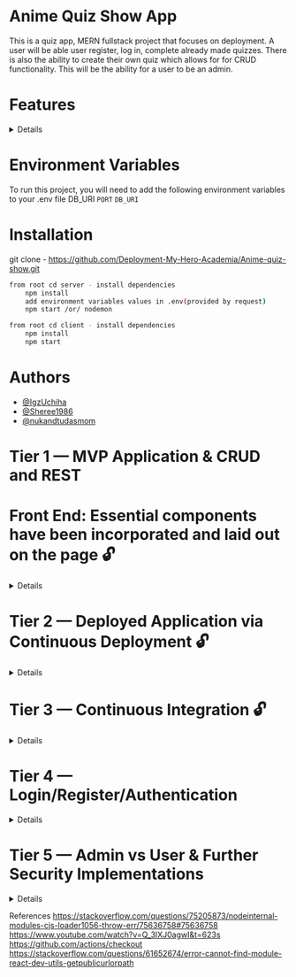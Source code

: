 # Anime Quiz Show App
This is a quiz app, MERN fullstack project that focuses on deployment. A user will be able user register, log in, complete already made quizzes. There is also the ability to create their own quiz which allows for for CRUD functionality. This will be the ability for a user to be an admin.


# Features

<details>
USER
- able to login/register
- able to use CRUD (CREATE, READ, UPDATE, and DELETE their own quizzes)
ADMIN
-able to login/register
-able to see information on users/quizzes
</details>


# Environment Variables
To run this project, you will need to add the following environment variables to your .env file DB_URI
`PORT`
`DB_URI`

# Installation
git clone - https://github.com/Deployment-My-Hero-Academia/Anime-quiz-show.git

```bash backend
from root cd server - install dependencies
    npm install
    add environment variables values in .env(provided by request)
    npm start /or/ nodemon
```

```bash frontend   
from root cd client - install dependencies
    npm install
    npm start
```


# Authors
- [@IgzUchiha](https://github.com/IgzUchiha)
- [@Sheree1986](https://github.com/Sheree1986)
- [@nukandtudasmom](https://github.com/nukandtudasmom)
#

# Tier 1 —  MVP Application & CRUD and REST

# Front End: Essential components have been incorporated and laid out on the page 🔓
<details>


   ❓ User is able to navigate through the page using necessary route

   ❓ User interface is thoughtfully designed. You may use vanilla CSS, or use a CSS Framework

   ❓ As a user, I want the app to have a nice UX

   ❓ As a user, I want to see the data nicely organized

   ❓ As a User, I want to log in to a deployed app.


# Back End:

   ❓ As a user, I want to read entries from the database

   ❓ As a user, I want to add entries to the database

   ❓ As a user, I want to delete entries from the database

   ❓ As a user, I want to edit entries in the database

   ❓ As a user, I expect to do all of the above by accessing RESTful routes



# Deployment: Deploy the application using the service of your choice 🔓
   ❓  🏁 Backend Deployed with MongoDB Atlas - https://anime-quiz-app.onrender.com/ 🏁

   ❓  🏁 Frontend Deployed with Render.com - https://anime-quiz-app-frontend.onrender.com/ 🏁

   ❓  🏁 Postman API Documentation  - 🏁  

   ❓  🏁 YouTube Presentation Video - 🏁  


</details>

  
# Tier 2 — Deployed Application via Continuous Deployment 🔓
<details>
  
   ❓ Set up continuous deployments so that the application is deployed upon push/merge to main 
  
   ❓ Main Goal: The deployed app should be the most up to date version of your working-and-tested repository code

   ❓ NOTE: You are not required to use GitHub Actions

</details> 

#  Tier 3 — Continuous Integration 🔓
 <details>
  
   ❓ Create a Branch Protection Rule to run the tests upon Pull Requests to the main branch
  
   ❓ As a signed-up User, I want to be granted authorization to access the API

   ❓ Upon successful test runs, Github Actions should deploy your application

</details> 

# Tier 4 — Login/Register/Authentication
<details>
 
  ❓ As a user, I can create a new account with my information saved in a database 
 
  ❓ As a user, I can login to the account to retrieve information specific to my account. This information is displayed on the screen to make my user experience different from other users.
 
  ❓ As User B, I should not have access to User A’s private data (i.e. profile information, unpublished blog posts, private images…)
  
  ❓ As a User, I expect not to be able to create new entities without first logging in / authenticating in some way (token/session)
 
  ❓ Allow only authenticated users to access the private/profile/sharing portion of the application 🚫
 
  ❓ Allow unauthenticated users to access other pages (like a welcome screen, or list of public posts)

</details>

# Tier 5 — Admin vs User & Further Security Implementations
<details>

  ❓ Create an admin setting that gives different controls to certain users of your application
  ❓ Protect your app against OWASP Top 10
 

</details>

References
https://stackoverflow.com/questions/75205873/nodeinternal-modules-cjs-loader1056-throw-err/75636758#75636758 https://www.youtube.com/watch?v=Q_3lXJ0agwI&t=623s
https://github.com/actions/checkout
https://stackoverflow.com/questions/61652674/error-cannot-find-module-react-dev-utils-getpublicurlorpath